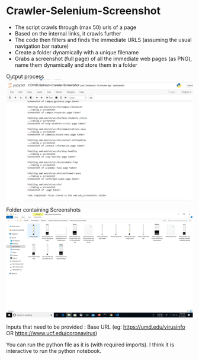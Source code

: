 # Crawler-Selenium-Screenshot

* The script crawls through (max 50) urls of a page
* Based on the internal links, it crawls further
* The code then filters and finds the immediate URLS (assuming the usual navigation bar nature)
* Create a folder dynamically with a unique filename
* Grabs a screenshot (full page) of all the immediate web pages (as PNG), name them dynamically and store them in a folder

Output process
![alt text](https://github.com/kanishk307/Crawler-Selenium-Screenshot/blob/master/Output/OutputInJupyter.png?raw=true)

Folder containing Screenshots
![alt text](https://github.com/kanishk307/Crawler-Selenium-Screenshot/blob/master/Output/ImgsInFolder.png?raw=true)

Inputs that need to be provided : Base URL (eg: https://umd.edu/virusinfo OR https://www.ucf.edu/coronavirus)

You can run the python file as it is (with required imports). I think it is interactive to run the python notebook.
